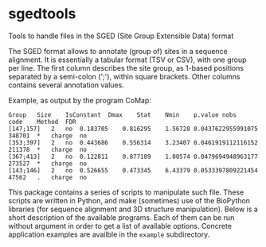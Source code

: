 # sgedtools
Tools to handle files in the SGED (Site Group Extensible Data) format

The SGED format allows to annotate (group of) sites in a sequence alignment.
It is essentially a tabular format (TSV or CSV), with one group per line.
The first column describes the site group, as 1-based positions separated by a semi-colon (';'), within square brackets.
Other columns contains several annotation values.

Example, as output by the program CoMap:
```
Group	Size	IsConstant	Dmax	Stat	Nmin	p.value	nobs	code	Method	FDR
[147;157]	2	no	0.183705	0.816295	1.56728	0.0437622955991075	348701	*	charge	no
[353;397]	2	no	0.443686	0.556314	3.23407	0.0461919112116152	211378	*	charge	no
[367;413]	2	no	0.122811	0.877189	1.00574	0.0479694948963177	273527	*	charge	no
[143;146]	2	no	0.526655	0.473345	6.43379	0.0533397809221454	47562	.	charge	no
```

This package contains a series of scripts to manipulate such file.
These scripts are written in Python, and make (sometimes) use of the BioPython libraries (for sequence alignment and 3D structure manipulation).
Below is a short description of the available programs. Each of them can be run without argument in order to get a list of available options. Concrete application examples are availble in the `example` subdirectory.


